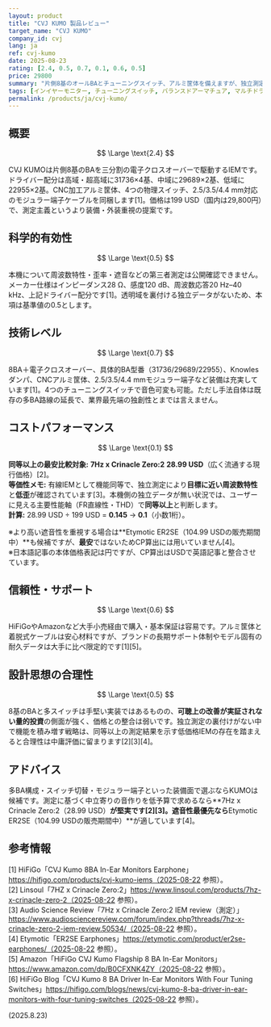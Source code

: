 ```yaml
---
layout: product
title: "CVJ KUMO 製品レビュー"
target_name: "CVJ KUMO"
company_id: cvj
lang: ja
ref: cvj-kumo
date: 2025-08-23
rating: [2.4, 0.5, 0.7, 0.1, 0.6, 0.5]
price: 29800
summary: "片側8基のオールBAとチューニングスイッチ、アルミ筐体を備えますが、独立測定が未公開のまま高価で、良好に測定された安価機に大きく劣る値ごろ感です"
tags: [インイヤーモニター, チューニングスイッチ, バランスドアーマチュア, マルチドライバー]
permalink: /products/ja/cvj-kumo/
---
```

## 概要

$$ \Large \text{2.4} $$

CVJ KUMOは片側8基のBAを三分割の電子クロスオーバーで駆動するIEMです。ドライバー配分は高域・超高域に31736×4基、中域に29689×2基、低域に22955×2基。CNC加工アルミ筐体、4つの物理スイッチ、2.5/3.5/4.4 mm対応のモジュラー端子ケーブルを同梱します[1]。価格は199 USD（国内は29,800円）で、測定主義というより装備・外装重視の提案です。

## 科学的有効性

$$ \Large \text{0.5} $$

本機について周波数特性・歪率・遮音などの第三者測定は公開確認できません。メーカー仕様はインピーダンス28 Ω、感度120 dB、周波数応答20 Hz–40 kHz、上記ドライバー配分です[1]。透明域を裏付ける独立データがないため、本項は基準値の0.5とします。

## 技術レベル

$$ \Large \text{0.7} $$

8BA＋電子クロスオーバー、具体的BA型番（31736/29689/22955）、Knowlesダンパ、CNCアルミ筐体、2.5/3.5/4.4 mmモジュラー端子など装備は充実しています[1]。4つのチューニングスイッチで音色可変も可能。ただし手法自体は既存の多BA路線の延長で、業界最先端の独創性とまでは言えません。

## コストパフォーマンス

$$ \Large \text{0.1} $$

**同等以上の最安比較対象:** **7Hz x Crinacle Zero:2** **28.99 USD**（広く流通する現行価格）[2]。  
**等価性メモ:** 有線IEMとして機能同等で、独立測定により**目標に近い周波数特性**と**低歪**が確認されています[3]。本機側の独立データが無い状況では、ユーザーに見える主要性能軸（FR直線性・THD）で**同等以上**と判断します。  
**計算:** 28.99 USD ÷ 199 USD = **0.145** → **0.1**（小数1桁）。

※より高い遮音性を重視する場合は**Etymotic ER2SE（104.99 USDの販売期間中）**も候補ですが、**最安**ではないためCP算出には用いていません[4]。  
※日本語記事の本体価格表記は円ですが、CP算出はUSDで英語記事と整合させています。

## 信頼性・サポート

$$ \Large \text{0.6} $$

HiFiGoやAmazonなど大手小売経由で購入・基本保証は容易です。アルミ筐体と着脱式ケーブルは安心材料ですが、ブランドの長期サポート体制やモデル固有の耐久データは大手に比べ限定的です[1][5]。

## 設計思想の合理性

$$ \Large \text{0.5} $$

8基のBAと多スイッチは手堅い実装ではあるものの、**可聴上の改善が実証されない量的投資**の側面が強く、価格との整合は弱いです。独立測定の裏付けがない中で機能を積み増す戦略は、同等以上の測定結果を示す低価格IEMの存在を踏まえると合理性は中庸評価に留まります[2][3][4]。

## アドバイス

多BA構成・スイッチ切替・モジュラー端子といった装備面で選ぶならKUMOは候補です。測定に基づく中立寄りの音作りを低予算で求めるなら**7Hz x Crinacle Zero:2（28.99 USD）**が堅実です[2][3]。**遮音性最優先**なら**Etymotic ER2SE（104.99 USDの販売期間中）**が適しています[4]。

## 参考情報

[1] HiFiGo「CVJ Kumo 8BA In-Ear Monitors Earphone」https://hifigo.com/products/cvj-kumo-iems（2025-08-22 参照）。  
[2] Linsoul「7HZ x Crinacle Zero:2」https://www.linsoul.com/products/7hz-x-crinacle-zero-2（2025-08-22 参照）。  
[3] Audio Science Review「7Hz x Crinacle Zero:2 IEM review（測定）」https://www.audiosciencereview.com/forum/index.php?threads/7hz-x-crinacle-zero-2-iem-review.50534/（2025-08-22 参照）。  
[4] Etymotic「ER2SE Earphones」https://etymotic.com/product/er2se-earphones/（2025-08-22 参照）。  
[5] Amazon「HiFiGo CVJ Kumo Flagship 8 BA In-Ear Monitors」https://www.amazon.com/dp/B0CFXNK4ZY（2025-08-22 参照）。  
[6] HiFiGo Blog「CVJ Kumo 8 BA Driver In-Ear Monitors With Four Tuning Switches」https://hifigo.com/blogs/news/cvj-kumo-8-ba-driver-in-ear-monitors-with-four-tuning-switches（2025-08-22 参照）。

(2025.8.23)


